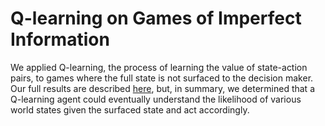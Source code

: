 # Q-learning on Games of Imperfect Information
We applied Q-learning, the process of learning the value of state-action pairs, to games where the full state is not surfaced to the decision maker. Our full results are described [here](https://github.com/ryanholmdahl/qlearn/blob/master/Final_Project.pdf), but, in summary, we determined that a Q-learning agent could eventually understand the likelihood of various world states given the surfaced state and act accordingly.
